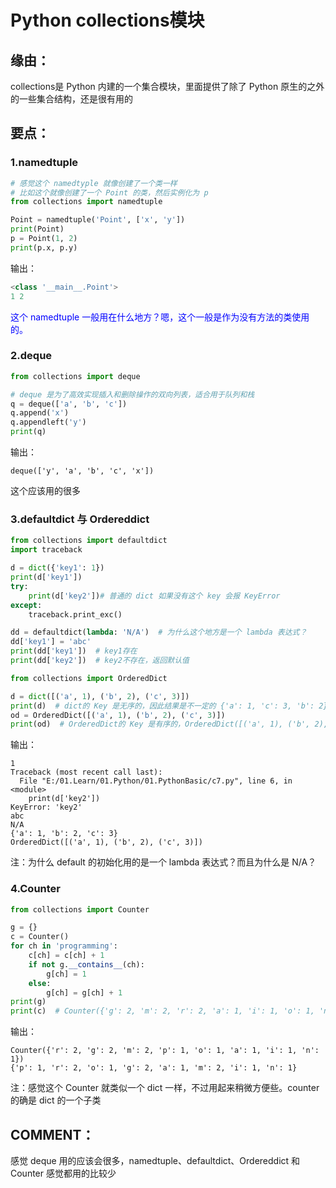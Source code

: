 
# Python collections模块

## 缘由：

collections是 Python 内建的一个集合模块，里面提供了除了 Python 原生的之外的一些集合结构，还是很有用的

## 要点：

### 1.namedtuple

```Python
# 感觉这个 namedtyple 就像创建了一个类一样
# 比如这个就像创建了一个 Point 的类，然后实例化为 p
from collections import namedtuple

Point = namedtuple('Point', ['x', 'y'])
print(Point)
p = Point(1, 2)
print(p.x, p.y)
```

输出：


```Python
<class '__main__.Point'>
1 2
```

<span style="color:blue;">这个 namedtuple 一般用在什么地方？嗯，这个一般是作为没有方法的类使用的。</span>



### 2.deque

```Python
from collections import deque

# deque 是为了高效实现插入和删除操作的双向列表，适合用于队列和栈
q = deque(['a', 'b', 'c'])
q.append('x')
q.appendleft('y')
print(q)
```

输出：


```
deque(['y', 'a', 'b', 'c', 'x'])
```


这个应该用的很多


### 3.defaultdict 与 Ordereddict


```Python
from collections import defaultdict
import traceback

d = dict({'key1': 1})
print(d['key1'])
try:
    print(d['key2'])# 普通的 dict 如果没有这个 key 会报 KeyError
except:
    traceback.print_exc()

dd = defaultdict(lambda: 'N/A')  # 为什么这个地方是一个 lambda 表达式？
dd['key1'] = 'abc'
print(dd['key1'])  # key1存在
print(dd['key2'])  # key2不存在，返回默认值
```





```Python
from collections import OrderedDict

d = dict([('a', 1), ('b', 2), ('c', 3)])
print(d)  # dict的 Key 是无序的，因此结果是不一定的 {'a': 1, 'c': 3, 'b': 2}
od = OrderedDict([('a', 1), ('b', 2), ('c', 3)])
print(od)  # OrderedDict的 Key 是有序的，OrderedDict([('a', 1), ('b', 2), ('c', 3)])
```



输出：


```
1
Traceback (most recent call last):
  File "E:/01.Learn/01.Python/01.PythonBasic/c7.py", line 6, in <module>
    print(d['key2'])
KeyError: 'key2'
abc
N/A
{'a': 1, 'b': 2, 'c': 3}
OrderedDict([('a', 1), ('b', 2), ('c', 3)])
```


注：为什么 default 的初始化用的是一个 lambda 表达式？而且为什么是 N/A？


### 4.Counter




```Python
from collections import Counter

g = {}
c = Counter()
for ch in 'programming':
    c[ch] = c[ch] + 1
    if not g.__contains__(ch):
        g[ch] = 1
    else:
        g[ch] = g[ch] + 1
print(g)
print(c)  # Counter({'g': 2, 'm': 2, 'r': 2, 'a': 1, 'i': 1, 'o': 1, 'n': 1, 'p': 1})
```


输出：


```
Counter({'r': 2, 'g': 2, 'm': 2, 'p': 1, 'o': 1, 'a': 1, 'i': 1, 'n': 1})
{'p': 1, 'r': 2, 'o': 1, 'g': 2, 'a': 1, 'm': 2, 'i': 1, 'n': 1}
```


注：感觉这个 Counter 就类似一个 dict 一样，不过用起来稍微方便些。counter的确是 dict 的一个子类


## COMMENT：


感觉 deque 用的应该会很多，namedtuple、defaultdict、Ordereddict 和 Counter 感觉都用的比较少
